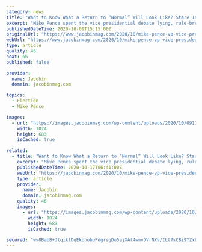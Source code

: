 ```yaml
---
category: news
title: "Want to Know What a Return to “Normal” Will Look Like? Stare Into Mike Pence’s Dead Eyes."
excerpt: "Mike Pence spent the vice presidential debate lying, rule-breaking, and selling the Trump agenda, but he did so unburdened by Donald Trump’s chaotic personal behavior — and the political establishment on both sides of the aisle swooned."
publishedDateTime: 2020-10-09T15:15:00Z
originalUrl: "https://www.jacobinmag.com/2020/10/mike-pence-vp-vice-presidential-debate-trump"
webUrl: "https://www.jacobinmag.com/2020/10/mike-pence-vp-vice-presidential-debate-trump"
type: article
quality: 46
heat: 66
published: false

provider:
  name: Jacobin
  domain: jacobinmag.com

topics:
  - Election
  - Mike Pence

images:
  - url: "https://images.jacobinmag.com/wp-content/uploads/2020/10/09110338/GettyImages-1279064285.jpg"
    width: 1024
    height: 683
    isCached: true

related:
  - title: "Want to Know What a Return to “Normal” Will Look Like? Stare Into Mike Pence’s Dead Eyes."
    excerpt: "Mike Pence spent the vice presidential debate lying, rule-breaking, and selling the Trump agenda, but he did so unburdened by Donald Trump’s chaotic personal behavior — and the political establishment on both sides of the aisle swooned."
    publishedDateTime: 2020-10-17T06:41:00Z
    webUrl: "https://jacobinmag.com/2020/10/mike-pence-vp-vice-presidential-debate-trump?fbclid=IwAR0sXwB45-lYVZqCz7JJsK3hOgQUyOUEyaBWOs6Om80ISLdGY5uSuDrfzpA"
    type: article
    provider:
      name: Jacobin
      domain: jacobinmag.com
    quality: 46
    images:
      - url: "https://images.jacobinmag.com/wp-content/uploads/2020/10/09110338/GettyImages-1279064285.jpg"
        width: 1024
        height: 683
        isCached: true

secured: "wv0BabB+JtqiklDqEkohobuPdgrsgDo5ajXAl4wmvDVrNXv/ILt7kCBi9YZxEasq5ZN4cB1pnWZzDGKzqnyoSsKMOgxA7SiChvZIc6zUZnZQdLKgi1ac0WNKk3/YS1O2jfr/sPCAUGWkN5DCjSsD3tx2k5hsbR+med+pvGl1eDMEhHkW7ea7n2IWqfrCRku1borg23Yo4yFRCiqbjPONbozX+RP6uaKuFonvXlMoJ26S9eJsnIN12t8Xf+m5/Fl0k4D+6JElU8eO0HSqcN5T6gVu2oyPE3mRuu5AAWE7Tc1tgXdcqAtI0mpq0XqQoOtJFbe6xwm6BMNzo37+DymJamLOic0bewF/EM88pPlH5DM=;/msbhJlDkXUDzm0KARmKEQ=="
---
```



